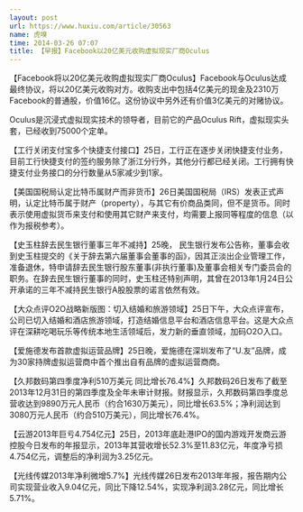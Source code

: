 ```yaml
---
layout: post
url: https://www.huxiu.com/article/30563
name: 虎嗅
time: 2014-03-26 07:07
title: 【早报】Facebook以20亿美元收购虚拟现实厂商Oculus
---
```

【Facebook将以20亿美元收购虚拟现实厂商Oculus】Facebook与Oculus达成最终协议，将以20亿美元收购对方。收购支出中包括4亿美元的现金及2310万Facebook的普通股，价值16亿。这份协议中另外还有价值3亿美元的对赌协议。

Oculus是沉浸式虚拟现实技术的领导者，目前它的产品Oculus Rift，虚拟现实头套，已经收到75000个定单。

【工行关闭支付宝多个快捷支付接口】25日，工行正在逐步关闭快捷支付业务，目前工行快捷支付的签约服务除了浙江分行外，其他分行都已经关闭。工行拥有快捷支付业务接口的分行数量从5家减少到1家。

【美国国税局认定比特币属财产而非货币】26日美国国税局（IRS）发表正式声明，认定比特币属于财产（property），与其它有价商品类同，但不是货币。同时表示使用虚拟货币来支付和使用其它财产来支付，均需要上报同等程度的信息（以作为报税参考）。

【史玉柱辞去民生银行董事三年不减持】25晚， 民生银行发布公告称，董事会收到史玉柱提交的《关于辞去第六届董事会董事的函》，因其正淡出企业管理工作，准备退休，特申请辞去民生银行股东董事(非执行董事)及董事会相关专门委员会的职务。在辞去民生银行董事的同时，史玉柱还特别声明，其曾在2013年1月24日公开承诺的三年不减持民生银行A股股票的诺言依然有效。

【大众点评O2O战略新版图：切入结婚和旅游领域】25日下午，大众点评宣布，公司已切入结婚和酒店旅游领域，打造结婚信息平台和酒店信息平台。这是大众点评在深耕吃喝玩乐等传统本地生活领域后，发力新的垂直领域，加码O2O入口。

【爱施德发布首款虚拟运营品牌】25日晚，爱施德在深圳发布了“U.友”品牌，成为30家持牌虚拟运营商中首个推出自有品牌的虚拟运营商商。

【久邦数码第四季度净利510万美元 同比增长76.4%】久邦数码26日发布了截至2013年12月31日的第四季度及全年未审计财报。财报显示，久邦数码第四季度总营收达到9890万元人民币（约合1630万美元），同比增长63.5%；净利润达到3080万元人民币（约合510万美元），同比增长76.4%。

【云游2013年巨亏4.754亿元】25日，2013年底赴港IPO的国内游戏开发商云游控股今日发布的年报显示，2013年其营收增长52.3%至11.83亿元，年度净亏损4.754亿元，调整后的净利润为3.25亿元。

【光线传媒2013年净利微增5.7%】光线传媒26日发布2013年年报，报告期内公司实现营业收入9.04亿元，同比下降12.54%，实现净利润3.28亿元，同比增长5.71%。

